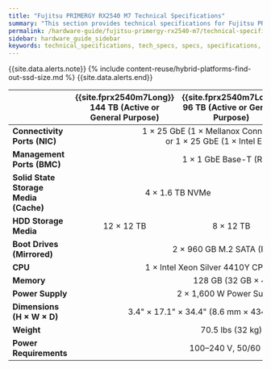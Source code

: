 ```yaml
---
title: "Fujitsu PRIMERGY RX2540 M7 Technical Specifications"
summary: "This section provides technical specifications for Fujitsu PRIMERGY RX2540 M7 node types."
permalink: /hardware-guide/fujitsu-primergy-rx2540-m7/technical-specifications.html
sidebar: hardware_guide_sidebar
keywords: technical_specifications, tech_specs, specs, specifications, Fujitsu_PRIMERGY_RX2540_M7, Fujitsu, PRIMERGY, RX2540, 2540, M7
---
```


{{site.data.alerts.note}}
{% include content-reuse/hybrid-platforms-find-out-ssd-size.md %}
{{site.data.alerts.end}}

<table cellspacing="0" cellpadding="0">
  <thead>
    <tr>
      <th></th>
      <th><strong>{{site.fprx2540m7Long}} 144 TB (Active or General Purpose)</strong></th>
      <th><strong>{{site.fprx2540m7Long}} 96 TB (Active or General Purpose)</strong></th>
      <th><strong>{{site.fprx2540m7Long}} 48 TB (Active or General Purpose)</strong></th>
    </tr>
  </thead>
  <tbody>
    <tr>
      <td><strong>Connectivity Ports (NIC)</strong></td>
      <td colspan="3" style="text-align: center;">1 &#215; 25 GbE (1 &#215; Mellanox ConnectX-4 Lx NIC)<br>or 1 &#215; 25 GbE (1 &#215; Intel E810 NIC)</td>
    </tr>
    <tr>
      <td><strong>Management Ports (BMC)</strong></td>
      <td colspan="3" style="text-align: center;">1 &#215; 1 GbE Base-T (RJ45)</td>
    </tr>
    <tr>
      <td><strong>Solid State Storage Media (Cache)</strong></td>
      <td colspan="2" style="text-align: center;">4 &#215; 1.6 TB NVMe</td>
      <td colspan="1" style="text-align: center;">4 &#215; 1.92 TB  NVMe</td> 
    </tr>
    <tr>
      <td><strong>HDD Storage Media</strong></td>
      <td style="text-align: center;">12 &#215; 12 TB</td>
      <td style="text-align: center;">8 &#215; 12 TB</td>
      <td style="text-align: center;">12 &#215; 4 TB</td>      
    </tr>    
    <tr>
      <td><strong>Boot Drives (Mirrored)</strong></td>
      <td colspan="3" style="text-align: center;">2 &#215; 960 GB M.2 SATA (RAID 1)</td>
    </tr>
    <tr>
      <td><strong>CPU</strong></td>
      <td colspan="3" style="text-align: center;">1 &#215; Intel Xeon Silver 4410Y CPU @ 2.70 GHz</td>
    </tr>
    <tr>
      <td><strong>Memory</strong></td>
      <td colspan="3" style="text-align: center;">128 GB (32 GB &#215; 4)</td>      
    </tr>
    <tr>
      <td><strong>Power Supply</strong></td>
      <td colspan="4" style="text-align: center;">2 &#215; 1,600 W Power Supplies</td>
    </tr>
    <tr>
      <td><strong>Dimensions (H &#215; W &#215; D)</strong></td>
      <td colspan="4" style="text-align: center;">3.4" &#215; 17.1" &#215; 34.4" (8.6 mm &#215; 434 mm &#215; 873.8 mm)</td>
    </tr>
    <tr>
      <td><strong>Weight</strong></td>
      <td colspan="4" style="text-align: center;">70.5 lbs (32 kg)</td>
    </tr>
    <tr>
      <td><strong>Power Requirements</strong></td>
      <td colspan="4" style="text-align: center;">100&ndash;240 V, 50/60 Hz</td>
    </tr>
    <!--
    <tr>
      <td><strong>Typical Power Consumption</strong></td>
      <td>1.55 A @ 240 V<br>(3.39 A @ 110 V)</td>
      <td>1.60 A @ 240 V<br>(3.50 A @ 110 V)</td>
      <td>1.55 A @ 240 V<br>(3.39 A @ 110 V)</td>
      <td>1.60 A @ 240 V<br>(3.35 A @ 110 V)</td>
    </tr>
    <tr>
      <td><strong>Typical Thermal Rating</strong></td>
      <td>373 W (VA)<br>(1273 BTU/hr)</td>
      <td>385 W (VA)<br>(1313 BTU/hr)</td>
      <td>373 W (VA)<br>(1273 BTU/hr)</td>
      <td>385 W (VA)<br>(1313 BTU/hr)</td>
    </tr>
    <tr>
      <td><div><strong>Maximum Power Consumption</strong></div></td>
      <td>1.72 A @ 240 V<br>(3.75 A @ 110 V)</td>
      <td>1.84 A @ 240 V<br>(4.01 A @ 110 V)</td>
      <td>1.84 A @ 240 V<br>(4.01 A @ 110 V)</td>
      <td>1.95 A @ 240 V<br>(4.26 A @ 110 V)</td>
    </tr>
    <tr>
      <td><strong>Maximum Thermal Rating</strong></td>
      <td>413 W (VA)<br>(1409 BTU/hr)</td>
      <td>441 W (VA)<br>(1505 BTU/hr)</td>
      <td>441 W (VA)<br>(1505 BTU/hr)</td>
      <td>469 W (VA)<br>(1600 BTU/hr)</td>
    </tr>
    <tr>
      <td><strong>Operating Temperature</strong></td>
      <td colspan="4" style="text-align: center;">41&deg;F&ndash;95&deg;F (5&deg;C&ndash;35&deg;C)</td>
    </tr>
    <tr>
      <td><strong>Non-Operating Temperature</strong></td>
      <td colspan="4" style="text-align: center;">-40&deg;F&ndash;158&deg;F (-40&deg;C&ndash;70&deg;C)</td>
    </tr>
    <tr>
      <td><strong>Operating Relative Humidity</strong></td>
      <td colspan="4" style="text-align: center;">20%&ndash;85% (non-condensing)</td>
    </tr>
    <tr>
      <td><div><strong>Non-Operating Relative Humidity</strong></div></td>
      <td colspan="4" style="text-align: center;">10%&ndash;95% (non-condensing)</td>
    </tr>
    -->
  </tbody>
</table>
